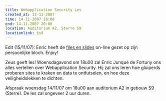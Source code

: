 ```yaml
---
title: Webapplication Security Les
created_at: 13-11-2007
time: 14-11-2007 18:00
end: 14-11-2007 20:00
location: Auditorium A2, Sterre S9
locationlink: $s9
---
```


Edit (15/11/07): Enric heeft de [files en slides](https://ciri.be/blog/?p=26) on-line gezet op zijn persoonlijke bloch. Enjoy!

Zeus geeft les! Woensdagavond om 18u00 zal Enric Junqué de Fortuny ons
alles vertellen over Webapplication Security. Hij zal ons leren hoe gluiperds proberen sites te kraken en data te ontfutselen, en hoe deze veiligheidslekken te dichten.

Afspraak woensdag 14/11/07 om 18u00 aan auditorium A2 in gebouw S9 (Sterre). De les zal ongeveer 2 uur duren.
